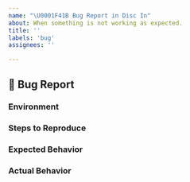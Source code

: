 ```yaml
---
name: "\U0001F41B Bug Report in Disc In"
about: When something is not working as expected.
title: ''
labels: 'bug'
assignees: ''

---
```


## 🐛 Bug Report

### Environment

<!-- Are you using the app on Android, iOS, a web browser… ? -->

### Steps to Reproduce

<!--
  How would you describe your issue to someone who doesn’t know you or your project?
  Try to write a sequence of steps that anybody can repeat to see the issue.
  Be specific! If the bug cannot be reproduced, we may be unable to fix it.
-->

### Expected Behavior

<!--
  How did you expect the app to behave?
  It’s fine if you’re not sure your understanding is correct.
  Just write down what you thought would happen.
-->

### Actual Behavior

<!--
  Did something go wrong?
  Is something broken, or not behaving as you expected?
  Describe this section in detail, and attach screenshots if possible.
  Don't just say "it doesn't work"!
-->
